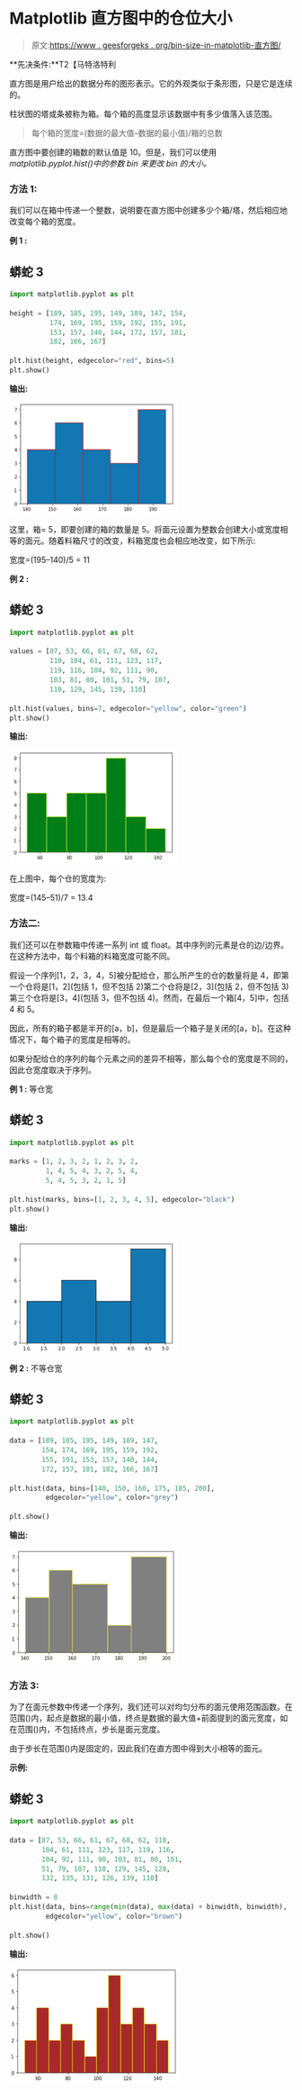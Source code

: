 # Matplotlib 直方图中的仓位大小

> 原文:[https://www . geesforgeks . org/bin-size-in-matplotlib-直方图/](https://www.geeksforgeeks.org/bin-size-in-matplotlib-histogram/)

**先决条件:**T2【马特洛特利

直方图是用户给出的数据分布的图形表示。它的外观类似于条形图，只是它是连续的。

柱状图的塔或条被称为箱。每个箱的高度显示该数据中有多少值落入该范围。

> 每个箱的宽度=(数据的最大值–数据的最小值)/箱的总数

直方图中要创建的箱数的默认值是 10。但是，我们可以使用 *matplotlib.pyplot.hist()中的参数 bin 来更改 bin 的大小。*

### 方法 1:

我们可以在箱中传递一个整数，说明要在直方图中创建多少个箱/塔，然后相应地改变每个箱的宽度。

**例 1 :**

## 蟒蛇 3

```py
import matplotlib.pyplot as plt

height = [189, 185, 195, 149, 189, 147, 154, 
          174, 169, 195, 159, 192, 155, 191, 
          153, 157, 140, 144, 172, 157, 181, 
          182, 166, 167]

plt.hist(height, edgecolor="red", bins=5)
plt.show()
```

**输出:**

![](img/e8acd4ae94fa4d09d78ef963e8d542ad.png)

这里，箱= 5，即要创建的箱的数量是 5。将面元设置为整数会创建大小或宽度相等的面元。随着料箱尺寸的改变，料箱宽度也会相应地改变，如下所示:

宽度=(195–140)/5 = 11

**例 2 :**

## 蟒蛇 3

```py
import matplotlib.pyplot as plt

values = [87, 53, 66, 61, 67, 68, 62,
          110, 104, 61, 111, 123, 117,
          119, 116, 104, 92, 111, 90,
          103, 81, 80, 101, 51, 79, 107,
          110, 129, 145, 139, 110]

plt.hist(values, bins=7, edgecolor="yellow", color="green")
plt.show()
```

**输出:**

![](img/eed9da813d50de539ccb6a6472c94666.png)

在上图中，每个仓的宽度为:

宽度=(145–51)/7 = 13.4

### **方法二:**

我们还可以在参数箱中传递一系列 int 或 float。其中序列的元素是仓的边/边界。在这种方法中，每个料箱的料箱宽度可能不同。

假设一个序列[1，2，3，4，5]被分配给仓，那么所产生的仓的数量将是 4，即第一个仓将是[1，2](包括 1，但不包括 2)第二个仓将是[2，3](包括 2，但不包括 3)第三个仓将是[3，4](包括 3，但不包括 4)。然而，在最后一个箱[4，5]中，包括 4 和 5。

因此，所有的箱子都是半开的[a，b]，但是最后一个箱子是关闭的[a，b]。在这种情况下，每个箱子的宽度是相等的。

如果分配给仓的序列的每个元素之间的差异不相等，那么每个仓的宽度是不同的，因此仓宽度取决于序列。

**例 1 :** 等仓宽

## 蟒蛇 3

```py
import matplotlib.pyplot as plt

marks = [1, 2, 3, 2, 1, 2, 3, 2, 
         1, 4, 5, 4, 3, 2, 5, 4, 
         5, 4, 5, 3, 2, 1, 5]

plt.hist(marks, bins=[1, 2, 3, 4, 5], edgecolor="black")
plt.show()
```

**输出:**

![](img/60ad02dfc3311c9d52206d8bbcaa9f55.png)

**例 2 :** 不等仓宽

## 蟒蛇 3

```py
import matplotlib.pyplot as plt

data = [189, 185, 195, 149, 189, 147,
        154, 174, 169, 195, 159, 192,
        155, 191, 153, 157, 140, 144, 
        172, 157, 181, 182, 166, 167]

plt.hist(data, bins=[140, 150, 160, 175, 185, 200],
         edgecolor="yellow", color="grey")

plt.show()
```

**输出:**

![](img/9e132ed579e01c5f5d5574526e763d5b.png)

### 方法 3:

为了在面元参数中传递一个序列，我们还可以对均匀分布的面元使用范围函数。在范围()内，起点是数据的最小值，终点是数据的最大值+前面提到的面元宽度，如在范围()内，不包括终点，步长是面元宽度。

由于步长在范围()内是固定的，因此我们在直方图中得到大小相等的面元。

**示例:**

## 蟒蛇 3

```py
import matplotlib.pyplot as plt

data = [87, 53, 66, 61, 67, 68, 62, 110,
        104, 61, 111, 123, 117, 119, 116,
        104, 92, 111, 90, 103, 81, 80, 101,
        51, 79, 107, 110, 129, 145, 128, 
        132, 135, 131, 126, 139, 110]

binwidth = 8
plt.hist(data, bins=range(min(data), max(data) + binwidth, binwidth),
         edgecolor="yellow", color="brown")

plt.show()
```

**输出:**

![](img/29ab0f8a15ef1408b7d577bcdbbf26b5.png)